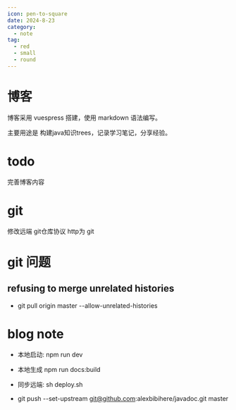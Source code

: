 ```yaml
---
icon: pen-to-square
date: 2024-8-23
category:
  - note
tag:
  - red
  - small
  - round
---
```


# 博客

博客采用 vuespress 搭建，使用 markdown 语法编写。

主要用途是 构建java知识trees，记录学习笔记，分享经验。


# todo

完善博客内容  
 
# git
修改远端 git仓库协议 http为 git

# git 问题
## refusing to merge unrelated histories
- git pull origin master --allow-unrelated-histories

# blog note
- 本地启动: npm run dev
- 本地生成 npm run docs:build

- 同步远端: sh deploy.sh
- git push --set-upstream git@github.com:alexbibihere/javadoc.git master